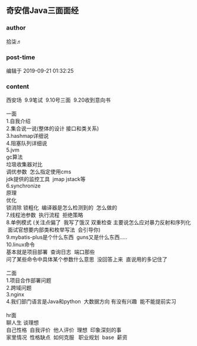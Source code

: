 ## 奇安信Java三面面经
### author 
拾柒♬
### post-time 

编辑于  2019-09-21 01:32:25
### content 
<div class="post-topic-des nc-post-content">
 西安场  9.9笔试  9.10号三面  9.20收到意向书
 <br/>
 <br/>
 一面
 <br/>
 1.自我介绍
 <br/>
 2.集合说一说(整体的设计 接口和类关系)
 <br/>
 3.hashmap详细说
 <br/>
 4.阻塞队列详细说
 <br/>
 5.jvm
 <br/>
 gc算法
 <br/>
 垃圾收集器对比
 <br/>
 调优参数  怎么指定使用cms
 <br/>
 jdk提供的监控工具  jmap jstack等
 <br/>
 6.synchronize
 <br/>
 原理
 <br/>
 优化
 <br/>
 锁消除 锁粗化  编译器是怎么检测到的  怎么做的
 <br/>
 7.线程池参数  执行流程  拒绝策略
 <br/>
 8.单例模式 (关注点偏了  我写了饿汉 双重检查 主要说怎么应对暴力反射和序列化  面试官想要内部类和枚举写法  会引导你)
 <br/>
 9.mybatis-plus是个什么东西  guns又是什么东西.....
 <br/>
 10.linux命令
 <br/>
 基本就是项目部署  查询日志  端口那些
 <br/>
 问了某些命令中具体某个参数什么意思  没回答上来  直说用的多记住了
 <br/>
 <br/>
 二面
 <br/>
 1.项目合作部署问题
 <br/>
 2.跨域问题
 <br/>
 3.nginx
 <br/>
 4.我们部门语言是Java和python  大数据方向 有没有兴趣  能不能提前实习
 <br/>
 <br/>
 hr面
 <br/>
 聊人生 谈理想
 <br/>
 自己性格  自我评价  他人评价  理想  印象深刻的事
 <br/>
 家里情况  性格缺点  如何克服   职业规划  base  薪资
 <br/>
 <br/>
 <br/>
</div>
